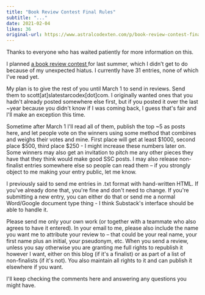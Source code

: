 ```yaml
---
title: "Book Review Contest Final Rules"
subtitle: "..."
date: 2021-02-04
likes: 36
original-url: https://www.astralcodexten.com/p/book-review-contest-final-rules
---
```

Thanks to everyone who has waited patiently for more information on this.

I planned [a book review contest ](https://slatestarcodex.com/2020/05/05/book-review-contest-call-for-entries/)for last summer, which I didn’t get to do because of my unexpected hiatus. I currently have 31 entries, none of which I've read yet.

My plan is to give the rest of you until March 1 to send in reviews. Send them to scott[at]slatestarcodex[dot]com. I originally wanted ones that you hadn't already posted somewhere else first, but if you posted it over the last ~year because you didn't know if I was coming back, I guess that's fair and I'll make an exception this time. 

Sometime after March 1 I'll read all of them, publish the top ~5 as posts here, and let people vote on the winners using some method that combines and weighs their votes and mine. First place will get at least $1000, second place $500, third place $250 - I might increase these numbers later on. Some winners may also get an invitation to pitch me any other pieces they have that they think would make good SSC posts. I may also release non-finalist entries somewhere else so people can read them – if you strongly object to me making your entry public, let me know.

I previously said to send me entries in .txt format with hand-written HTML. If you've already done that, you're fine and don't need to change. If you're submitting a new entry, you can either do that or send me a normal Word/Google document type thing - I think Substack's interface should be able to handle it. 

Please send me only your own work (or together with a teammate who also agrees to have it entered). In your email to me, please also include the name you want me to attribute your review to – that could be your real name, your first name plus an initial, your pseudonym, etc. When you send a review, unless you say otherwise you are granting me full rights to republish it however I want, either on this blog (if it's a finalist) or as part of a list of non-finalists (if it's not). You also maintain all rights to it and can publish it elsewhere if you want.

I'll keep checking the comments here and answering any questions you might have.
